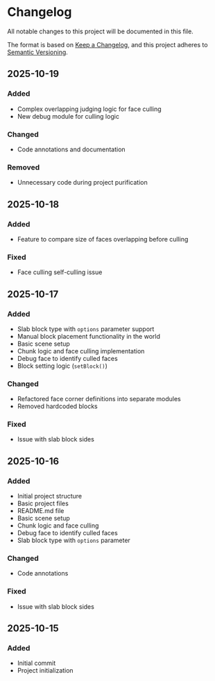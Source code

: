 # Changelog

All notable changes to this project will be documented in this file.

The format is based on [Keep a Changelog](https://keepachangelog.com/en/1.0.0/),
and this project adheres to [Semantic Versioning](https://semver.org/spec/v2.0.0.html).

## 2025-10-19

### Added
- Complex overlapping judging logic for face culling
- New debug module for culling logic

### Changed
- Code annotations and documentation

### Removed
- Unnecessary code during project purification

## 2025-10-18

### Added
- Feature to compare size of faces overlapping before culling

### Fixed
- Face culling self-culling issue

## 2025-10-17

### Added
- Slab block type with `options` parameter support
- Manual block placement functionality in the world
- Basic scene setup
- Chunk logic and face culling implementation
- Debug face to identify culled faces
- Block setting logic (`setBlock()`)

### Changed
- Refactored face corner definitions into separate modules
- Removed hardcoded blocks

### Fixed
- Issue with slab block sides

## 2025-10-16

### Added
- Initial project structure
- Basic project files
- README.md file
- Basic scene setup
- Chunk logic and face culling
- Debug face to identify culled faces
- Slab block type with `options` parameter

### Changed
- Code annotations

### Fixed
- Issue with slab block sides

## 2025-10-15

### Added
- Initial commit
- Project initialization

